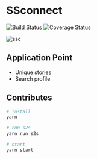SSconnect
===
[![Build Status](https://travis-ci.org/SSconnect/SSConnectApp.svg?branch=master)](https://travis-ci.org/SSconnect/SSConnectApp) [![Coverage Status](https://coveralls.io/repos/github/SSconnect/ssconnect/badge.svg?branch=master)](https://coveralls.io/github/SSconnect/ssconnect?branch=master)


![ssc](https://user-images.githubusercontent.com/2284908/32294116-994d65f0-bf88-11e7-88d2-e355672f0fe1.gif)


## Application Point
* Unique stories
* Search profile


## Contributes

```sh
# install
yarn

# run s2s
yarn run s2s

# start
yarn start
```
